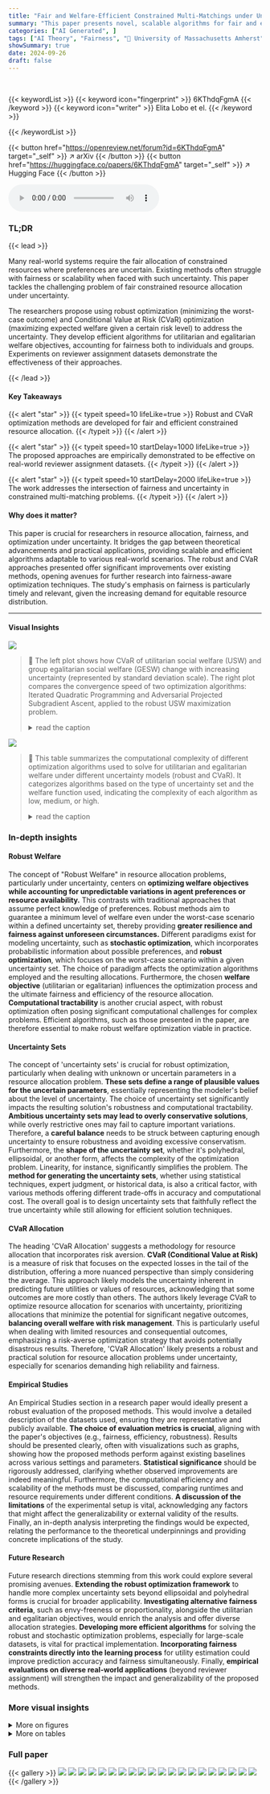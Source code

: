 ```yaml
---
title: "Fair and Welfare-Efficient Constrained Multi-Matchings under Uncertainty"
summary: "This paper presents novel, scalable algorithms for fair and efficient constrained resource allocation under uncertainty using robust and CVaR optimization."
categories: ["AI Generated", ]
tags: ["AI Theory", "Fairness", "🏢 University of Massachusetts Amherst",]
showSummary: true
date: 2024-09-26
draft: false
---
```


<br>

{{< keywordList >}}
{{< keyword icon="fingerprint" >}} 6KThdqFgmA {{< /keyword >}}
{{< keyword icon="writer" >}} Elita Lobo et el. {{< /keyword >}}
 
{{< /keywordList >}}

{{< button href="https://openreview.net/forum?id=6KThdqFgmA" target="_self" >}}
↗ arXiv
{{< /button >}}
{{< button href="https://huggingface.co/papers/6KThdqFgmA" target="_self" >}}
↗ Hugging Face
{{< /button >}}



<audio controls>
    <source src="https://ai-paper-reviewer.com/6KThdqFgmA/podcast.wav" type="audio/wav">
    Your browser does not support the audio element.
</audio>


### TL;DR


{{< lead >}}

Many real-world systems require the fair allocation of constrained resources where preferences are uncertain.  Existing methods often struggle with fairness or scalability when faced with such uncertainty. This paper tackles the challenging problem of fair constrained resource allocation under uncertainty. 

The researchers propose using robust optimization (minimizing the worst-case outcome) and Conditional Value at Risk (CVaR) optimization (maximizing expected welfare given a certain risk level) to address the uncertainty. They develop efficient algorithms for utilitarian and egalitarian welfare objectives, accounting for fairness both to individuals and groups.  Experiments on reviewer assignment datasets demonstrate the effectiveness of their approaches.

{{< /lead >}}


#### Key Takeaways

{{< alert "star" >}}
{{< typeit speed=10 lifeLike=true >}} Robust and CVaR optimization methods are developed for fair and efficient constrained resource allocation. {{< /typeit >}}
{{< /alert >}}

{{< alert "star" >}}
{{< typeit speed=10 startDelay=1000 lifeLike=true >}} The proposed approaches are empirically demonstrated to be effective on real-world reviewer assignment datasets. {{< /typeit >}}
{{< /alert >}}

{{< alert "star" >}}
{{< typeit speed=10 startDelay=2000 lifeLike=true >}} The work addresses the intersection of fairness and uncertainty in constrained multi-matching problems. {{< /typeit >}}
{{< /alert >}}

#### Why does it matter?
This paper is crucial for researchers in resource allocation, fairness, and optimization under uncertainty. It bridges the gap between theoretical advancements and practical applications, providing scalable and efficient algorithms adaptable to various real-world scenarios.  The robust and CVaR approaches presented offer significant improvements over existing methods, opening avenues for further research into fairness-aware optimization techniques.  The study's emphasis on fairness is particularly timely and relevant, given the increasing demand for equitable resource distribution.

------
#### Visual Insights



![](https://ai-paper-reviewer.com/6KThdqFgmA/figures_9_1.jpg)

> 🔼 The left plot shows how CVaR of utilitarian social welfare (USW) and group egalitarian social welfare (GESW) change with increasing uncertainty (represented by standard deviation scale).  The right plot compares the convergence speed of two optimization algorithms: Iterated Quadratic Programming and Adversarial Projected Subgradient Ascent, applied to the robust USW maximization problem.
> <details>
> <summary>read the caption</summary>
> Figure 1: Left: CVaR as noise increases for AAMAS 2015. Right: Convergence behavior of the Iterated Quadratic Program (Iterated QP) vs. Adversarial Projected Subgradient Ascent approach on AAMAS 2015.
> </details>





![](https://ai-paper-reviewer.com/6KThdqFgmA/tables_2_1.jpg)

> 🔼 This table summarizes the computational complexity of different optimization algorithms used to solve for utilitarian and egalitarian welfare under different uncertainty models (robust and CVaR).  It categorizes algorithms based on the type of uncertainty set and the welfare function used, indicating the complexity of each algorithm as low, medium, or high.
> <details>
> <summary>read the caption</summary>
> Table 1: Summary of optimization algorithms for efficiently computing utilitarian and egalitarian welfare under different robustness concepts. Green highlights indicate problems which require solving a single linear program (low difficulty). Yellow highlights indicate solving a small number of linear or quadratic programs (medium difficulty). Red highlights indicate problems which require solving numerous quadratic programs or arbitrary concave programs.
> </details>





### In-depth insights


#### Robust Welfare
The concept of "Robust Welfare" in resource allocation problems, particularly under uncertainty, centers on **optimizing welfare objectives while accounting for unpredictable variations in agent preferences or resource availability.**  This contrasts with traditional approaches that assume perfect knowledge of preferences. Robust methods aim to guarantee a minimum level of welfare even under the worst-case scenario within a defined uncertainty set, thereby providing **greater resilience and fairness against unforeseen circumstances.**  Different paradigms exist for modeling uncertainty, such as **stochastic optimization**, which incorporates probabilistic information about possible preferences, and **robust optimization**, which focuses on the worst-case scenario within a given uncertainty set.  The choice of paradigm affects the optimization algorithms employed and the resulting allocations.  Furthermore, the chosen **welfare objective** (utilitarian or egalitarian) influences the optimization process and the ultimate fairness and efficiency of the resource allocation.  **Computational tractability** is another crucial aspect, with robust optimization often posing significant computational challenges for complex problems.  Efficient algorithms, such as those presented in the paper, are therefore essential to make robust welfare optimization viable in practice.

#### Uncertainty Sets
The concept of 'uncertainty sets' is crucial for robust optimization, particularly when dealing with unknown or uncertain parameters in a resource allocation problem.  **These sets define a range of plausible values for the uncertain parameters**, essentially representing the modeler's belief about the level of uncertainty.  The choice of uncertainty set significantly impacts the resulting solution's robustness and computational tractability.  **Ambitious uncertainty sets may lead to overly conservative solutions**, while overly restrictive ones may fail to capture important variations.  Therefore, a **careful balance** needs to be struck between capturing enough uncertainty to ensure robustness and avoiding excessive conservatism.  Furthermore, the **shape of the uncertainty set**, whether it's polyhedral, ellipsoidal, or another form, affects the complexity of the optimization problem.  Linearity, for instance, significantly simplifies the problem. The **method for generating the uncertainty sets**, whether using statistical techniques, expert judgment, or historical data, is also a critical factor, with various methods offering different trade-offs in accuracy and computational cost.  The overall goal is to design uncertainty sets that faithfully reflect the true uncertainty while still allowing for efficient solution techniques.

#### CVaR Allocation
The heading 'CVaR Allocation' suggests a methodology for resource allocation that incorporates risk aversion.  **CVaR (Conditional Value at Risk)** is a measure of risk that focuses on the expected losses in the tail of the distribution, offering a more nuanced perspective than simply considering the average. This approach likely models the uncertainty inherent in predicting future utilities or values of resources, acknowledging that some outcomes are more costly than others. The authors likely leverage CVaR to optimize resource allocation for scenarios with uncertainty, prioritizing allocations that minimize the potential for significant negative outcomes, **balancing overall welfare with risk management**.  This is particularly useful when dealing with limited resources and consequential outcomes, emphasizing a risk-averse optimization strategy that avoids potentially disastrous results.  Therefore, 'CVaR Allocation' likely presents a robust and practical solution for resource allocation problems under uncertainty, especially for scenarios demanding high reliability and fairness.

#### Empirical Studies
An Empirical Studies section in a research paper would ideally present a robust evaluation of the proposed methods.  This would involve a detailed description of the datasets used, ensuring they are representative and publicly available. **The choice of evaluation metrics is crucial**, aligning with the paper's objectives (e.g., fairness, efficiency, robustness).  Results should be presented clearly, often with visualizations such as graphs, showing how the proposed methods perform against existing baselines across various settings and parameters.  **Statistical significance** should be rigorously addressed, clarifying whether observed improvements are indeed meaningful.  Furthermore, the computational efficiency and scalability of the methods must be discussed, comparing runtimes and resource requirements under different conditions.  **A discussion of the limitations** of the experimental setup is vital, acknowledging any factors that might affect the generalizability or external validity of the results. Finally, an in-depth analysis interpreting the findings would be expected, relating the performance to the theoretical underpinnings and providing concrete implications of the study.

#### Future Research
Future research directions stemming from this work could explore several promising avenues.  **Extending the robust optimization framework** to handle more complex uncertainty sets beyond ellipsoidal and polyhedral forms is crucial for broader applicability.  **Investigating alternative fairness criteria**, such as envy-freeness or proportionality, alongside the utilitarian and egalitarian objectives, would enrich the analysis and offer diverse allocation strategies.  **Developing more efficient algorithms** for solving the robust and stochastic optimization problems, especially for large-scale datasets, is vital for practical implementation.  **Incorporating fairness constraints directly into the learning process** for utility estimation could improve prediction accuracy and fairness simultaneously.  Finally,  **empirical evaluations on diverse real-world applications** (beyond reviewer assignment) will strengthen the impact and generalizability of the proposed methods.


### More visual insights

<details>
<summary>More on figures
</summary>


![](https://ai-paper-reviewer.com/6KThdqFgmA/figures_16_1.jpg)

> 🔼 The left plot shows how CVaR0.01 (at the 0.01 quantile) of both utilitarian (USW) and egalitarian (GESW) welfare changes as the standard deviation of the Gaussian valuation distribution is increased by a scalar multiple. The right plot shows convergence time in seconds for two different optimization approaches: Iterated Quadratic Programming (Iterated QP) and Adversarial Projected Subgradient Ascent on the AAMAS 2015 dataset. The results highlight the trade-off between the accuracy and computational cost of the two approaches.
> <details>
> <summary>read the caption</summary>
> Figure 1: Left: CVaR as noise increases for AAMAS 2015. Right: Convergence behavior of the Iterated Quadratic Program (Iterated QP) vs. Adversarial Projected Subgradient Ascent approach on AAMAS 2015.
> </details>



![](https://ai-paper-reviewer.com/6KThdqFgmA/figures_16_2.jpg)

> 🔼 The figure shows two plots. The left plot displays the CVaR (Conditional Value at Risk) of utilitarian social welfare (USW) and group egalitarian social welfare (GESW) as the standard deviation scale increases for the AAMAS 2015 dataset. The right plot illustrates the convergence speed of the iterated quadratic programming approach against the adversarial projected subgradient ascent method for computing robust USW on the AAMAS 2015 dataset.
> <details>
> <summary>read the caption</summary>
> Figure 1: Left: CVaR as noise increases for AAMAS 2015. Right: Convergence behavior of the Iterated Quadratic Program (Iterated QP) vs. Adversarial Projected Subgradient Ascent approach on AAMAS 2015.
> </details>



![](https://ai-paper-reviewer.com/6KThdqFgmA/figures_28_1.jpg)

> 🔼 This figure shows two plots. The left plot displays how the Conditional Value at Risk (CVaR) of utilitarian and egalitarian social welfare changes as the level of noise increases in the AAMAS 2015 dataset. The right plot compares the convergence speed of two optimization algorithms: Iterated Quadratic Programming (IQP) and Adversarial Projected Subgradient Ascent, for maximizing the robust utilitarian and egalitarian welfare.
> <details>
> <summary>read the caption</summary>
> Figure 1: Left: CVaR as noise increases for AAMAS 2015. Right: Convergence behavior of the Iterated Quadratic Program (Iterated QP) vs. Adversarial Projected Subgradient Ascent approach on AAMAS 2015.
> </details>



</details>




<details>
<summary>More on tables
</summary>


![](https://ai-paper-reviewer.com/6KThdqFgmA/tables_9_1.jpg)
> 🔼 This table presents the performance of different allocation methods on the AAMAS 2015 dataset. Each row represents an allocation method (USW, GESW, CVaR USW, CVaR GESW, Robust USW, Robust GESW), and each column represents an evaluation metric. The values are the normalized scores, and the ± values represent the standard deviation across 5 independent runs.  The table shows which allocation method performs best for each evaluation metric.
> <details>
> <summary>read the caption</summary>
> Table 2: Performance of different allocations across each metric on the AAMAS 2015 dataset.
> </details>

![](https://ai-paper-reviewer.com/6KThdqFgmA/tables_16_1.jpg)
> 🔼 This table presents the performance of different allocation strategies across various metrics for the AAMAS 2015 dataset. Each row represents a different allocation method (e.g., maximizing utilitarian welfare (USW), maximizing group egalitarian welfare (GESW), optimizing conditional value at risk (CVaR) for USW, and robust optimization for USW and GESW).  Each column shows the performance of each allocation method against the evaluation objective (USW, GESW, CVaR USW, CVaR GESW, Robust USW, Robust GESW).  The values represent the normalized performance score for each allocation method, relative to the highest score achieved by any allocation in each run.  This allows a direct comparison of how each method performs against various metrics and objectives.
> <details>
> <summary>read the caption</summary>
> Table 2: Performance of different allocations across each metric on the AAMAS 2015 dataset.
> </details>

![](https://ai-paper-reviewer.com/6KThdqFgmA/tables_16_2.jpg)
> 🔼 This table presents the performance of different allocation strategies (USW, GESW, CVaR USW, CVaR GESW, Robust USW, Robust GESW) across various metrics on the AAMAS 2015 dataset. Each row represents an allocation strategy optimized for a specific objective, and each column shows the performance of that allocation strategy on different metrics (USW, GESW, CVaR USW, CVaR GESW, Robust USW, Robust GESW). The values are normalized to highlight that the allocation targeted for a given objective always returns the highest value on that objective.
> <details>
> <summary>read the caption</summary>
> Table 2: Performance of different allocations across each metric on the AAMAS 2015 dataset.
> </details>

![](https://ai-paper-reviewer.com/6KThdqFgmA/tables_17_1.jpg)
> 🔼 This table presents the performance of different allocation strategies across various metrics on the AAMAS 2015 dataset.  Each row represents a different allocation method (e.g., optimizing for USW, GESW, CVaR-USW, etc.), and each column represents a metric used to evaluate the allocation's performance (e.g., USW, GESW, CVaR-USW, CVaR-GESW, Robust USW, Robust GESW). The values in the table represent the normalized mean performance of each allocation method across multiple runs of the experiment, with standard deviations in parentheses. This table allows for the comparison of various optimization approaches (robust, stochastic, and naive) and the corresponding performance on both utilitarian (USW) and egalitarian (GESW) welfare objectives.
> <details>
> <summary>read the caption</summary>
> Table 2: Performance of different allocations across each metric on the AAMAS 2015 dataset.
> </details>

![](https://ai-paper-reviewer.com/6KThdqFgmA/tables_17_2.jpg)
> 🔼 This table presents the results of an experiment evaluating different resource allocation methods on the AAMAS 2015 dataset.  Each row represents a different optimization approach (e.g., maximizing utilitarian welfare (USW), maximizing group egalitarian welfare (GESW), maximizing the Conditional Value at Risk (CVaR) of USW, etc.), and each column shows the performance of the allocation generated by that method, measured according to several metrics. The metrics include the objective function value for that method (normalized to 1), and the performance of the same allocation evaluated using alternative objectives.
> <details>
> <summary>read the caption</summary>
> Table 2: Performance of different allocations across each metric on the AAMAS 2015 dataset.
> </details>

![](https://ai-paper-reviewer.com/6KThdqFgmA/tables_17_3.jpg)
> 🔼 This table presents the results of an experiment evaluating different allocation methods on the AAMAS 2015 dataset.  Each row represents a different allocation method (USW, GESW, CVaR USW, CVaR GESW, Robust USW, Robust GESW), aiming to optimize a specific welfare objective. Each column shows the performance of that allocation method according to various metrics (USW, GESW, CVaR USW, CVaR GESW, Robust USW, Robust GESW), which are normalized to the best performance for each metric.  The table helps compare the effectiveness of different allocation methods under various fairness and robustness criteria.
> <details>
> <summary>read the caption</summary>
> Table 2: Performance of different allocations across each metric on the AAMAS 2015 dataset.
> </details>

![](https://ai-paper-reviewer.com/6KThdqFgmA/tables_28_1.jpg)
> 🔼 This table summarizes the computational complexity of different optimization algorithms used to compute utilitarian and egalitarian welfare under various robustness models (linear, one ellipsoid, multiple ellipsoids, and general convex).  The complexity is categorized into low (single linear program), medium (small number of linear/quadratic programs), and high (numerous quadratic programs or arbitrary concave programs). The table highlights the different algorithms' suitability for different objective functions and uncertainty representations.
> <details>
> <summary>read the caption</summary>
> Table 1: Summary of optimization algorithms for efficiently computing utilitarian and egalitarian welfare under different robustness concepts. Green highlights indicate problems which require solving a single linear program (low difficulty). Yellow highlights indicate solving a small number of linear or quadratic programs (medium difficulty). Red highlights indicate problems which require solving numerous quadratic programs or arbitrary concave programs.
> </details>

![](https://ai-paper-reviewer.com/6KThdqFgmA/tables_29_1.jpg)
> 🔼 This table summarizes the computational complexity of different optimization algorithms for computing utilitarian and egalitarian welfare under different robustness concepts (linear, one ellipsoid, multiple ellipsoids, and any arbitrary convex set).  The complexity is categorized as low (single linear program), medium (small number of linear or quadratic programs), or high (numerous quadratic programs or arbitrary concave programs).
> <details>
> <summary>read the caption</summary>
> Table 1: Summary of optimization algorithms for efficiently computing utilitarian and egalitarian welfare under different robustness concepts. Green highlights indicate problems which require solving a single linear program (low difficulty). Yellow highlights indicate solving a small number of linear or quadratic programs (medium difficulty). Red highlights indicate problems which require solving numerous quadratic programs or arbitrary concave programs.
> </details>

![](https://ai-paper-reviewer.com/6KThdqFgmA/tables_29_2.jpg)
> 🔼 This table summarizes the computational complexity of different optimization algorithms used to solve for utilitarian and egalitarian welfare under various robustness concepts (linear, one ellipsoid, multiple ellipsoids, and general).  The complexity is categorized by difficulty level (low, medium, high).
> <details>
> <summary>read the caption</summary>
> Table 1: Summary of optimization algorithms for efficiently computing utilitarian and egalitarian welfare under different robustness concepts. Green highlights indicate problems which require solving a single linear program (low difficulty). Yellow highlights indicate solving a small number of linear or quadratic programs (medium difficulty). Red highlights indicate problems which require solving numerous quadratic programs or arbitrary concave programs.
> </details>

</details>




### Full paper

{{< gallery >}}
<img src="https://ai-paper-reviewer.com/6KThdqFgmA/1.png" class="grid-w50 md:grid-w33 xl:grid-w25" />
<img src="https://ai-paper-reviewer.com/6KThdqFgmA/2.png" class="grid-w50 md:grid-w33 xl:grid-w25" />
<img src="https://ai-paper-reviewer.com/6KThdqFgmA/3.png" class="grid-w50 md:grid-w33 xl:grid-w25" />
<img src="https://ai-paper-reviewer.com/6KThdqFgmA/4.png" class="grid-w50 md:grid-w33 xl:grid-w25" />
<img src="https://ai-paper-reviewer.com/6KThdqFgmA/5.png" class="grid-w50 md:grid-w33 xl:grid-w25" />
<img src="https://ai-paper-reviewer.com/6KThdqFgmA/6.png" class="grid-w50 md:grid-w33 xl:grid-w25" />
<img src="https://ai-paper-reviewer.com/6KThdqFgmA/7.png" class="grid-w50 md:grid-w33 xl:grid-w25" />
<img src="https://ai-paper-reviewer.com/6KThdqFgmA/8.png" class="grid-w50 md:grid-w33 xl:grid-w25" />
<img src="https://ai-paper-reviewer.com/6KThdqFgmA/9.png" class="grid-w50 md:grid-w33 xl:grid-w25" />
<img src="https://ai-paper-reviewer.com/6KThdqFgmA/10.png" class="grid-w50 md:grid-w33 xl:grid-w25" />
<img src="https://ai-paper-reviewer.com/6KThdqFgmA/11.png" class="grid-w50 md:grid-w33 xl:grid-w25" />
<img src="https://ai-paper-reviewer.com/6KThdqFgmA/12.png" class="grid-w50 md:grid-w33 xl:grid-w25" />
<img src="https://ai-paper-reviewer.com/6KThdqFgmA/13.png" class="grid-w50 md:grid-w33 xl:grid-w25" />
<img src="https://ai-paper-reviewer.com/6KThdqFgmA/14.png" class="grid-w50 md:grid-w33 xl:grid-w25" />
<img src="https://ai-paper-reviewer.com/6KThdqFgmA/15.png" class="grid-w50 md:grid-w33 xl:grid-w25" />
<img src="https://ai-paper-reviewer.com/6KThdqFgmA/16.png" class="grid-w50 md:grid-w33 xl:grid-w25" />
<img src="https://ai-paper-reviewer.com/6KThdqFgmA/17.png" class="grid-w50 md:grid-w33 xl:grid-w25" />
<img src="https://ai-paper-reviewer.com/6KThdqFgmA/18.png" class="grid-w50 md:grid-w33 xl:grid-w25" />
<img src="https://ai-paper-reviewer.com/6KThdqFgmA/19.png" class="grid-w50 md:grid-w33 xl:grid-w25" />
<img src="https://ai-paper-reviewer.com/6KThdqFgmA/20.png" class="grid-w50 md:grid-w33 xl:grid-w25" />
{{< /gallery >}}
